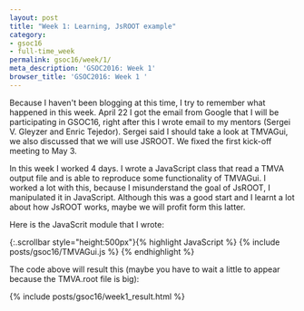```yaml
---
layout: post
title: "Week 1: Learning, JsROOT example"
category:
- gsoc16
- full-time_week
permalink: gsoc16/week/1/
meta_description: 'GSOC2016: Week 1'
browser_title: 'GSOC2016: Week 1 '
---
```


Because I haven't been blogging at this time, I try to remember what happened in this week.
April 22 I got the email from Google that I will be participating in GSOC16, right after this I wrote
email to my mentors (Sergei V. Gleyzer and Enric Tejedor). Sergei said I should take a look at TMVAGui, we also
discussed that we will use JSROOT. We fixed the first kick-off meeting to May 3.

In this week I worked 4 days. I wrote a JavaScript class that read a TMVA output file and is able to reproduce some functionality
of TMVAGui. I worked a lot with this, because I misunderstand the goal of JsROOT, I manipulated it in JavaScript. Although
this was a good start and I learnt a lot about how JsROOT works, maybe we will profit form this latter.

Here is the JavaScrit module that I wrote:

{:.scrollbar style="height:500px"}{% highlight JavaScript %}
{% include posts/gsoc16/TMVAGui.js %}
{% endhighlight %}

The code above will result this (maybe you have to wait a little to appear because the TMVA.root file is big):

{% include posts/gsoc16/week1_result.html %}
